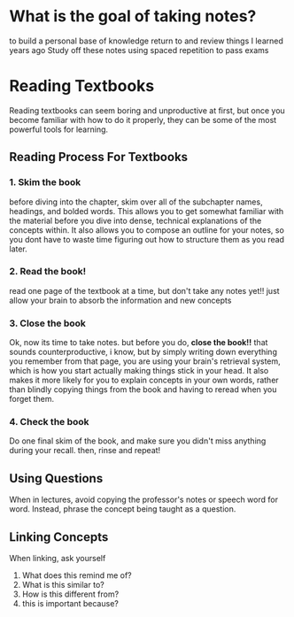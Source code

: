 # What is the goal of taking notes?

 to build a personal base of knowledge 
return to and review things I learned years ago
Study off these notes using spaced repetition to pass exams

# Reading Textbooks
Reading textbooks can seem boring and unproductive at first, but once you become familiar with how to do it properly, they can be some of the most powerful tools for learning. 

## Reading Process For Textbooks
### 1. Skim the book
before diving into the chapter, skim over all of the subchapter names, headings, and bolded words. This allows you to get somewhat familiar with the material before you dive into dense, technical explanations of the concepts within. It also allows you to compose an outline for your notes, so you dont have to waste time figuring out how to structure them as you read later.

### 2. Read the book! 
read one page of the textbook at a time, but don't take any notes yet!! just allow your brain to absorb the information and new concepts

### 3. Close the book
Ok, now its time to take notes. but before you do, **close the book!!** that sounds counterproductive, i know, but by simply writing down everything you remember from that page, you are using your brain's retrieval system, which is how you start actually making things stick in your head. It also makes it more likely for you to explain concepts in your own words, rather than blindly copying things from the book and having to reread when you forget them. 

### 4. Check the book
Do one final skim of the book, and make sure you didn't miss anything during your recall. then, rinse and repeat!

## Using Questions
When in lectures, avoid copying the professor's notes or speech word for word. Instead, phrase the concept being taught as a question. 


## Linking Concepts
When linking, ask yourself

1. What does this remind me of?
2. What is this similar to?
3. How is this different from?
4. this is important because?